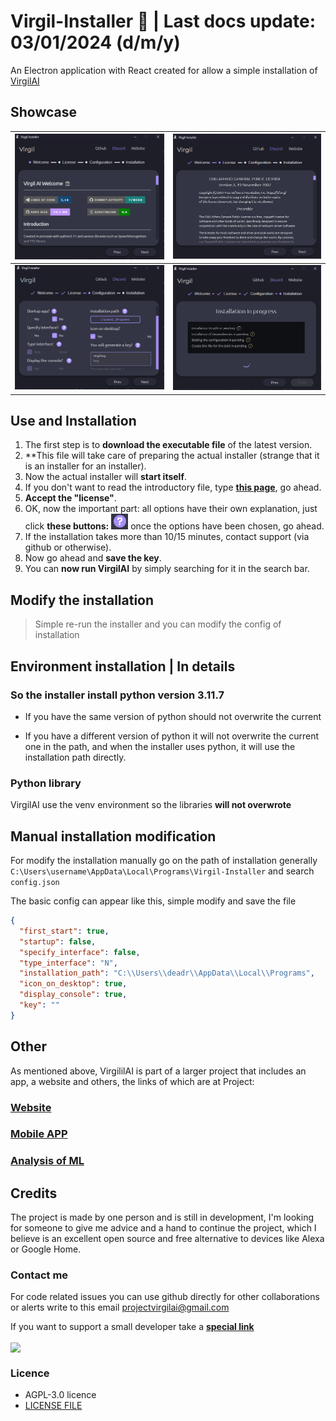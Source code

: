 # Virgil-Installer 🥙 | Last docs update: 03/01/2024 (d/m/y)

An Electron application with React created for allow a simple installation of [VirgilAI](https://github.com/ProjecVirgil/VirgilAI)

## Showcase

   <img src="docs/img/img_1.png" alt="Descrizione Immagine 4" style="width:100%;">       |  <img src="docs/img/img_2.png" alt="Descrizione Immagine 4" style="width:100%;">
:-------------------------:|:-------------------------:
 <img src="docs/img/img_3.png" alt="Descrizione Immagine 4" style="width:100%;"> |  <img src="docs/img/img_4.png" alt="Descrizione Immagine 4" style="width:100%;">

## Use and Installation

1. The first step is to **download the executable file** of the latest version.
2. **This file will take care of preparing the actual installer (strange that it is an installer for an installer).
3. Now the actual installer will **start itself**.
4. If you don't want to read the introductory file, type **[this page](https://github.com/ProjecVirgil/VirgilAI)**, go ahead.
5. **Accept the "license"**.
6. OK, now the important part: all options have their own explanation, just click **these buttons:** ![img](/docs/img/img_button.png) once the options have been chosen, go ahead.
7. If the installation takes more than 10/15 minutes, contact support (via github or otherwise).
8. Now go ahead and **save the key**.
9. You can **now run VirgilAI** by simply searching for it in the search bar.

## Modify the installation

> Simple re-run the installer and you can modify the config of installation

## Environment installation | In details

### So the installer install python version 3.11.7

- If you have the same version of python should not overwrite the current

- If you have a different version of python it will not overwrite the current one in the path, and when the installer uses python, it will use the installation path directly.

### Python library

VirgilAI use the venv environment so the libraries **will not overwrote**

## Manual installation modification

For modify the installation manually go on the path of installation generally `C:\Users\username\AppData\Local\Programs\Virgil-Installer` and search `config.json`

The basic config can appear like this, simple modify and save the file

```json
{
  "first_start": true,
  "startup": false,
  "specify_interface": false,
  "type_interface": "N",
  "installation_path": "C:\\Users\\deadr\\AppData\\Local\\Programs",
  "icon_on_desktop": true,
  "display_console": true,
  "key": ""
}
```

## Other

As mentioned above, VirgililAI is part of a larger project that includes an app, a website and others, the links of which are at Project:

### [Website](https://projectvirgil.net)

### [Mobile APP](https://github.com/Retr0100/VirgilApp)

### [Analysis of ML](https://github.com/Retr0100/VirgilML)

## Credits

The project is made by one person and is still in development, I'm looking for someone to give me advice and a hand to continue the project, which I believe is an excellent open source and free alternative to devices like Alexa or Google Home.

### Contact me

For code related issues you can use github directly for other collaborations or alerts write to this email <projectvirgilai@gmail.com>

If you want to support a small developer take a [**special link**](https://www.paypal.me/Retr0jk)

<a href="https://www.paypal.com/paypalme/Retr0jk">
  <img width = 200 align="center" src="https://img.shields.io/badge/PayPal-00457C?style=for-the-badge&logo=paypal&logoColor=white" />
</a>
</div>

### Licence

- AGPL-3.0 licence
- [LICENSE FILE](https://github.com/Retr0100/VirgilAI/blob/master/LICENSE)
